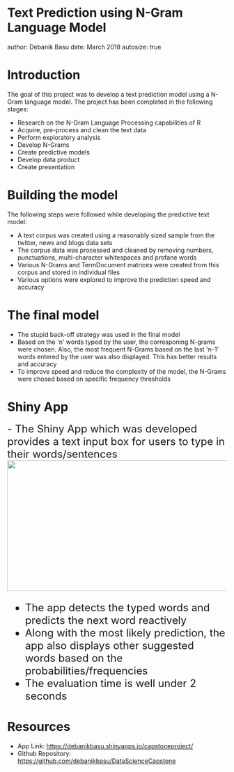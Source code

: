 Text Prediction using N-Gram Language Model
========================================================
author: Debanik Basu
date: March 2018
autosize: true

Introduction
========================================================

The goal of this project was to develop a text prediction model using a N-Gram language model. The project has been completed in the following stages:

- Research on the N-Gram Language Processing capabilities of R
- Acquire, pre-process and clean the text data
- Perform exploratory analysis
- Develop N-Grams
- Create predictive models
- Develop data product
- Create presentation


Building the model
========================================================

The following steps were followed while developing the predictive text model:

- A text corpus was created using a reasonably sized sample from the twitter, news and blogs data sets
- The corpus data was processed and cleaned by removing numbers, punctuations, multi-character whitespaces and profane words
- Various N-Grams and TermDocument matrices were created from this corpus and stored in individual files
- Various options were explored to improve the prediction speed and accuracy

The final model
========================================================

- The stupid back-off strategy was used in the final model
- Based on the 'n' words typed by the user, the corresponing N-grams were chosen. Also, the most frequent N-Grams based on the last 'n-1' words entered by the user was also displayed. This has better results and accuracy 
- To improve speed and reduce the complexity of the model, the N-Grams were chosed based on specific frequency thresholds

Shiny App
========================================================

<font size = "5 px">
- The Shiny App which was developed provides a text input box for users to type in their words/sentences
<div align="center">
<img src="capstone_screenshot.png" width=600 height=300>
</div>


- The app detects the typed words and predicts the next word reactively
- Along with the most likely prediction, the app also displays other suggested words based on the probabilities/frequencies
- The evaluation time is well under 2 seconds

</font>

Resources
========================================================

- App Link: https://debanikbasu.shinyapps.io/capstoneproject/
- Github Repository: https://github.com/debanikbasu/DataScienceCapstone

